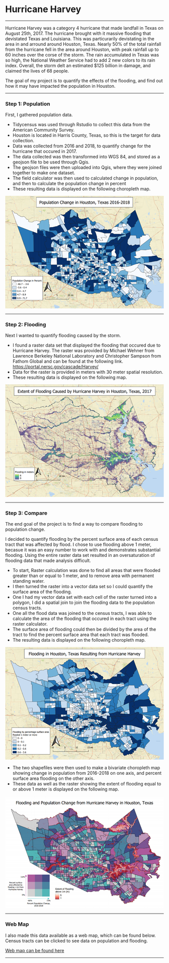 # Hurricane Harvey

---
Hurricane Harvey was a category 4 hurricane that made landfall in Texas on August 25th, 2017. The hurricane brought with it massive flooding that devistated Texas and Louisiana. This was particurarily devistating in the area in and arround around Houston, Texas. Nearly 50% of the total rainfall from the hurricane fell in the area around Houston, with peak rainfall up to 60 inches over the corse of the storm. The rain accumulated in Texas was so high, the National Weather Service had to add 2 new colors to its rain index. Overall, the storm delt an estimated $125 billion in damage, and claimed the lives of 68 people.

The goal of my project is to quantify the effects of the flooding, and find out how it may have impacted the population in Houston.

---

### Step 1: Population

First, I gathered population data. 
* Tidycensus was used through Rstudio to collect this data from the American Community Survey.
* Houston is located in Harris County, Texas, so this is the target for data collection.
* Data was collected from 2016 and 2018, to quantify change for the hurricane that occured in 2017.
* The data collected was then transformed into WGS 84, and stored as a geojson file to be used through Qgis.
* The geojson files were then uploaded into Qgis, where they were joined together to make one dataset.
* The field calculator was then used to calculated change in population, and then to calculate the population change in percent
* These resulting data is displayed on the following choropleth map.

<img src="images/vector.png"/>

---

### Step 2: Flooding

Next I wanted to quantify flooding caused by the storm.

* I found a raster data set that displayed the flooding that occured due to Hurricane Harvey. The raster was provided by Michael Wehner from Lawrence Berkeley National Laboratory and Christopher Sampson from Fathom Global and can be found at the following link.
https://portal.nersc.gov/cascade/Harvey/
* Data for the raster is provided in meters with 30 meter spatial resolution. 
* These resulting data is displayed on the following map.

<img src="images/raster.png"/>

---

### Step 3: Compare

The end goal of the project is to find a way to compare flooding to population change.

I decided to quantify flooding by the percent surface area of each census tract that was affected by flood. I chose to use flooding above 1 meter, becasue it was an easy number to work with and demonstrates substantial flooding. Using the entire raster data set resulted in an oversaturation of flooding data that made analysis difficult.

* To start, Raster calculation was done to find all areas that were flooded greater than or equal to 1 meter, and to remove area with permanent standing water.
* I then turned the raster into a vector data set so I could quantify the surface area of the flooding.
* One I had my vector data set with each cell of the raster turned into a polygon, I did a spatial join to join the flooding data to the population census tracts.
* One all the flood data was joined to the census tracts, I was able to calculate the area of the flooding that occured in each tract using the raster calculator.
* The surface area of flooding could then be divided by the area of the tract to find the percent surface area that each tract was flooded. 
* The resulting data is displayed on the following choropleth map.

<img src="images/flooding_per.png"/>

* The two shapefiles were then used to make a bivariate choropleth map showing change in population from 2016-2018 on one axis, and percent surface area flooding on the other axis. 
* These data as well as the raster showing the extent of flooding equal to or above 1 meter is displayed on the following map.

<img src="images/bivariate_map.png"/>

---

### Web Map

I also made this data available as a web map, which can be found below.
Census tracts can be clicked to see data on population and flooding.

[Web map can be found here](qgis2web_2021_05_20-03_26_41_707581/index.html)

---
